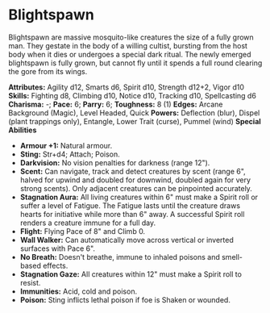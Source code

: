 # Blightspawn

Blightspawn are massive mosquito-like creatures the size of a fully
grown man. They gestate in the body of a willing cultist, bursting from
the host body when it dies or undergoes a special dark ritual. The newly
emerged blightspawn is fully grown, but cannot fly until it spends a
full round clearing the gore from its wings.

**Attributes:** Agility d12, Smarts d6, Spirit d10, Strength d12+2,
Vigor d10
**Skills:** Fighting d8, Climbing d10, Notice d10, Tracking d10,
Spellcasting d6
**Charisma:** -; **Pace:** 6; **Parry:** 6; **Toughness:** 8 (1)
**Edges:** Arcane Background (Magic), Level Headed, Quick
**Powers:** Deflection (blur), Dispel (plant trappings only), Entangle,
Lower Trait (curse), Pummel (wind)
**Special Abilities**

- **Armour +1:** Natural armour.
- **Sting:** Str+d4; Attach; Poison.
- **Darkvision:** No vision penalties for darkness (range 12").
- **Scent:** Can navigate, track and detect creatures by scent (range
6", halved for upwind and doubled for downwind, doubled again for very
strong scents). Only adjacent creatures can be pinpointed accurately.
- **Stagnation Aura:** All living creatures within 6" must make a
Spirit roll or suffer a level of Fatigue. The Fatigue lasts until the
creature draws hearts for initiative while more than 6" away. A
successful Spirit roll renders a creature immune for a full day.
- **Flight:** Flying Pace of 8" and Climb 0.
- **Wall Walker:** Can automatically move across vertical or inverted
surfaces with Pace 6".
- **No Breath:** Doesn't breathe, immune to inhaled poisons and
smell-based effects.
- **Stagnation Gaze:** All creatures within 12" must make a Spirit roll
to resist.
- **Immunities:** Acid, cold and poison.
- **Poison:** Sting inflicts lethal poison if foe is Shaken or wounded.
